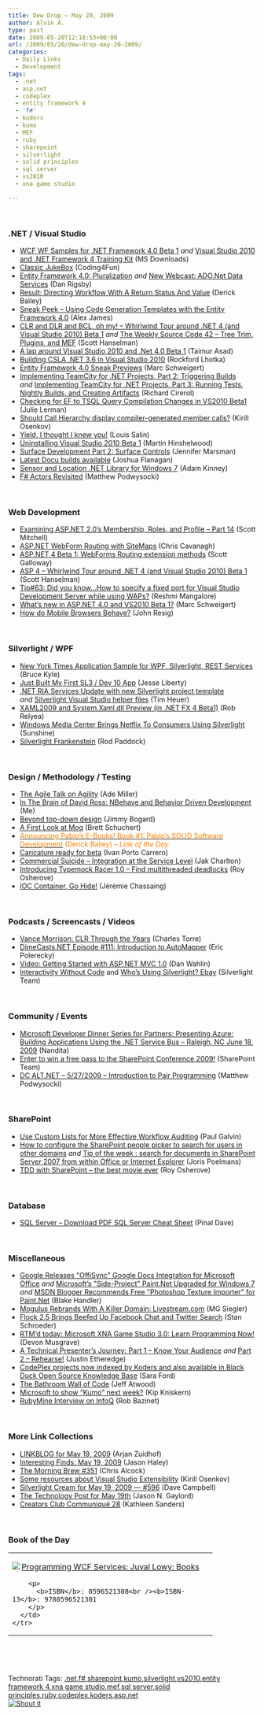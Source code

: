 ```yaml
---
title: Dew Drop – May 20, 2009
author: Alvin A.
type: post
date: 2009-05-20T12:18:53+00:00
url: /2009/05/20/dew-drop-may-20-2009/
categories:
  - Daily Links
  - Development
tags:
  - .net
  - asp.net
  - codeplex
  - entity framework 4
  - 'f#'
  - koders
  - kumo
  - MEF
  - ruby
  - sharepoint
  - silverlight
  - solid principles
  - sql server
  - vs2010
  - xna game studio

---
```

&#160;

### .NET / Visual Studio

  * [WCF WF Samples for .NET Framework 4.0 Beta 1][1] _and_&#160;[Visual Studio 2010 and .NET Framework 4 Training Kit][2] (MS Downloads)
  * [Classic JukeBox][3] (Coding4Fun)
  * [Entity Framework 4.0: Pluralization][4] _and_&#160;[New Webcast: ADO.Net Data Services][5] (Dan Rigsby)
  * [Result: Directing Workflow With A Return Status And Value][6] (Derick Bailey)
  * [Sneak Peek – Using Code Generation Templates with the Entity Framework 4.0][7] (Alex James)
  * [CLR and DLR and BCL, oh my! &#8211; Whirlwind Tour around .NET 4 (and Visual Studio 2010) Beta 1][8] _and_&#160;[The Weekly Source Code 42 &#8211; Tree Trim, Plugins, and MEF][9] (Scott Hanselman)
  * [A lap around Visual Studio 2010 and .Net 4.0 Beta 1][10] (Taimur Asad)
  * [Building CSLA .NET 3.6 in Visual Studio 2010][11] (Rockford Lhotka)
  * [Entity Framework 4.0 Sneak Previews][12] (Marc Schweigert)
  * [Implementing TeamCity for .NET Projects, Part 2: Triggering Builds][13] _and_&#160;[Implementing TeamCity for .NET Projects, Part 3: Running Tests, Nightly Builds, and Creating Artifacts][14] (Richard Cirerol)
  * [Checking for EF to TSQL Query Compilation Changes in VS2010 Beta1][15] (Julie Lerman)
  * [Should Call Hierarchy display compiler-generated member calls?][16] (Kirill Osenkov)
  * [Yield, I thought I knew you!][17] (Louis Salin)
  * [Uninstalling Visual Studio 2010 Beta 1][18] (Martin Hinshelwood)
  * [Surface Development Part 2: Surface Controls][19] (Jennifer Marsman)
  * [Latest Docu builds available][20] (Joshua Flanagan)
  * [Sensor and Location .NET Library for Windows 7][21] (Adam Kinney)
  * [F# Actors Revisited][22] (Matthew Podwysocki)

&#160;

### Web Development

  * [Examining ASP.NET 2.0&#8217;s Membership, Roles, and Profile &#8211; Part 14][23] (Scott Mitchell)
  * [ASP.NET WebForm Routing with SiteMaps][24] (Chris Cavanagh)
  * [ASP.NET 4 Beta 1: WebForms Routing extension methods][25] (Scott Galloway)
  * [ASP 4 &#8211; Whirlwind Tour around .NET 4 (and Visual Studio 2010) Beta 1][26] (Scott Hanselman)
  * [Tip#63: Did you know…How to specify a fixed port for Visual Studio Development Server while using WAPs?][27] (Reshmi Mangalore)
  * [What’s new in ASP.NET 4.0 and VS2010 Beta 1?][28] (Marc Schweigert)
  * [How do Mobile Browsers Behave?][29] (John Resig)

&#160;

### Silverlight / WPF

  * [New York Times Application Sample for WPF, Silverlight, REST Services][30] (Bruce Kyle)
  * [Just Built My First SL3 / Dev 10 App][31] (Jesse Liberty)
  * [.NET RIA Services Update with new Silverlight project template][32] _and_&#160;[Silverlight Visual Studio helper files][33] (Tim Heuer)
  * [XAML2009 and System.Xaml.dll Preview (in .NET FX 4 Beta1)][34] (Rob Relyea)
  * [Windows Media Center Brings Netflix To Consumers Using Silverlight][35] (Sunshine)
  * [Silverlight Frankenstein][36] (Rod Paddock)

&#160;

### Design / Methodology / Testing

  * [The Agile Talk on Agility][37] (Ade Miller)
  * [In The Brain of David Ross: NBehave and Behavior Driven Development][38] (Me)
  * [Beyond top-down design][39] (Jimmy Bogard)
  * [A First Look at Moq][40] (Brett Schuchert)
  * [<font color="#ff8000">Announcing Pablo’s E-Books! Book #1: Pablo’s SOLID Software Development</font>][41] <font color="#ff8000">(Derick Bailey) <em>– Link of the Day</em></font>
  * [Caricature ready for beta][42] (Ivan Porto Carrero)
  * [Commercial Suicide &#8211; Integration at the Service Level][43] (Jak Charlton)
  * [Introducing Typemock Racer 1.0 – Find multithreaded deadlocks][44] (Roy Osherove)
  * [IOC Container, Go Hide!][45] (Jérémie Chassaing)

&#160;

### Podcasts / Screencasts / Videos

  * [Vance Morrison: CLR Through the Years][46] (Charles Torre)
  * [DimeCasts.NET Episode #111: Introduction to AutoMapper][47] (Eric Polerecky)
  * [Video: Getting Started with ASP.NET MVC 1.0][48] (Dan Wahlin)
  * [Interactivity Without Code][49] and [Who&#8217;s Using Silverlight? Ebay][50] (Silverlight Team)

&#160;

### Community / Events

  * [Microsoft Developer Dinner Series for Partners: Presenting Azure: Building Applications Using the .NET Service Bus &#8211; Raleigh, NC June 18, 2009][51] (Nandita)
  * [Enter to win a free pass to the SharePoint Conference 2009!][52] (SharePoint Team)
  * [DC ALT.NET – 5/27/2009 – Introduction to Pair Programming][53] (Matthew Podwysocki)

&#160;

### SharePoint

  * [Use Custom Lists for More Effective Workflow Auditing][54] (Paul Galvin)
  * [How to configure the SharePoint people picker to search for users in other domains][55] _and_&#160;[Tip of the week : search for documents in SharePoint Server 2007 from within Office or Internet Explorer][56] (Joris Poelmans)
  * [TDD with SharePoint – the best movie ever][57] (Roy Osherove)

&#160;

### Database

  * [SQL Server – Download PDF SQL Server Cheat Sheet][58] (Pinal Dave)

&#160;

### Miscellaneous

  * [Google Releases "OffiSync" Google Docs Integration for Microsoft Office][59] _and_&#160;[Microsoft&#8217;s "Side-Project" Paint.Net Upgraded for Windows 7][60] _and_&#160;[MSDN Blogger Recommends Free "Photoshop Texture Importer" for Paint.Net][61] (Blake Handler)
  * [Mogulus Rebrands With A Killer Domain: Livestream.com][62] (MG Siegler)
  * [Flock 2.5 Brings Beefed Up Facebook Chat and Twitter Search][63] (Stan Schroeder)
  * [RTM’d today: Microsoft XNA Game Studio 3.0: Learn Programming Now!][64] (Devon Musgrave)
  * [A Technical Presenter&#8217;s Journey: Part 1 &#8211; Know Your Audience][65] _and_&#160;[Part 2 &#8211; Rehearse!][66] (Justin Etheredge)
  * [CodePlex projects now indexed by Koders and also available in Black Duck Open Source Knowledge Base][67] (Sara Ford)
  * [The Bathroom Wall of Code][68] (Jeff Atwood)
  * [Microsoft to show “Kumo” next week?][69] (Kip Kniskern)
  * [RubyMine Interview on InfoQ][70] (Rob Bazinet)

&#160;

### More Link Collections

  * [LINKBLOG for May 19, 2009][71] (Arjan Zuidhof)
  * [Interesting Finds: May 19, 2009][72] (Jason Haley)
  * [The Morning Brew #351][73] (Chris Alcock)
  * [Some resources about Visual Studio Extensibility][74] (Kirill Osenkov)
  * [Silverlight Cream for May 19, 2009 &#8212; #596][75] (Dave Campbell)
  * [The Technology Post for May 19th][76] (Jason N. Gaylord)
  * [Creators Club Communiqué 28][77] (Kathleen Sanders)

&#160;

### Book of the Day

<div style="padding-bottom: 0px; margin: 0px; padding-left: 0px; padding-right: 0px; display: inline; float: none; padding-top: 0px" id="scid:7dc1bd33-94bd-46fd-a20b-0131235bcd47:be5d134e-dad7-46c8-b3b6-a6f4f13b98cf" class="wlWriterSmartContent">
  <table cellspacing="0" cellpadding="2" width="400" border="0" unselectable="on">
    <tr>
      <td valign="top" width="400">
        <p>
          <a title="Programming WCF Services: Juval Lowy: Books" href="http://www.amazon.com/exec/obidos/ASIN/0596521308/alvinashcraft-20"><img data-recalc-dims="1" decoding="async" src="https://i0.wp.com/images.amazon.com/images/P/0596521308.01.MZZZZZZZ.jpg?w=660" border="0" align="left" style="float:left" />Programming WCF Services: Juval Lowy: Books</a>
        </p>
        
        <p>
          <b>ISBN</b>: 0596521308<br /><b>ISBN-13</b>: 9780596521301
        </p>
      </td>
    </tr>
  </table>
</div>

&#160;

<div style="padding-bottom: 0px; margin: 0px; padding-left: 0px; padding-right: 0px; display: inline; float: none; padding-top: 0px" id="scid:C16BAC14-9A3D-4c50-9394-FBFEF7A93539:ecee2798-9c4c-4543-921f-b11c8ab336de" class="wlWriterSmartContent">
  <!--dotnetkickit-->
</div>

&#160;

<div style="padding-bottom: 0px; margin: 0px; padding-left: 0px; padding-right: 0px; display: inline; float: none; padding-top: 0px" id="scid:0767317B-992E-4b12-91E0-4F059A8CECA8:7b023e3c-96db-4ab3-abb4-5defb5908471" class="wlWriterSmartContent">
  Technorati Tags: <a href="http://technorati.com/tags/.net" rel="tag">.net</a>,<a href="http://technorati.com/tags/f%23" rel="tag">f#</a>,<a href="http://technorati.com/tags/sharepoint" rel="tag">sharepoint</a>,<a href="http://technorati.com/tags/kumo" rel="tag">kumo</a>,<a href="http://technorati.com/tags/silverlight" rel="tag">silverlight</a>,<a href="http://technorati.com/tags/vs2010" rel="tag">vs2010</a>,<a href="http://technorati.com/tags/entity+framework+4" rel="tag">entity framework 4</a>,<a href="http://technorati.com/tags/xna+game+studio" rel="tag">xna game studio</a>,<a href="http://technorati.com/tags/mef" rel="tag">mef</a>,<a href="http://technorati.com/tags/sql+server" rel="tag">sql server</a>,<a href="http://technorati.com/tags/solid+principles" rel="tag">solid principles</a>,<a href="http://technorati.com/tags/ruby" rel="tag">ruby</a>,<a href="http://technorati.com/tags/codeplex" rel="tag">codeplex</a>,<a href="http://technorati.com/tags/koders" rel="tag">koders</a>,<a href="http://technorati.com/tags/asp.net" rel="tag">asp.net</a>
</div>

<div class="wlWriterHeaderFooter" style="margin:0px; padding:0px 0px 0px 0px;">
  <div class="shoutIt">
    <a rev="vote-for" href="http://dotnetshoutout.com/Submit?url=http%3a%2f%2fwww.alvinashcraft.com%2f2009%2f05%2f20%2fdew-drop-may-20-2009%2f&title=Dew+Drop+-+May+20%2c+2009"><img decoding="async" alt="Shout it" src="http://dotnetshoutout.com/image.axd?url=https://morningdew-bpc6g3a0fgaxdxcu.eastus2-01.azurewebsites.net/2009/05/20/dew-drop-may-20-2009/" style="border:0px" /></a>
  </div>
</div>

 [1]: http://feedproxy.google.com/~r/MicrosoftDownloadCenter/~3/t52WnM73k2U/details.aspx
 [2]: http://feedproxy.google.com/~r/MicrosoftDownloadCenter/~3/MZU-jMGYVxI/details.aspx
 [3]: http://blogs.msdn.com/coding4fun/archive/2009/05/19/9582639.aspx
 [4]: http://feedproxy.google.com/~r/DanRigsby/~3/Bbf_E-ChG0Q/
 [5]: http://feedproxy.google.com/~r/DanRigsby/~3/SipQt2H-sfc/
 [6]: http://feedproxy.google.com/~r/LosTechies/~3/Cm9SFJrDA_I/result-lt-t-gt-directing-workflow-with-a-return-status-and-value.aspx
 [7]: http://blogs.msdn.com/adonet/archive/2009/05/19/sneak-peek-using-code-generation-templates-with-the-entity-framework-4-0.aspx
 [8]: http://feedproxy.google.com/~r/ScottHanselman/~3/aWASZxW6Oig/CLRAndDLRAndBCLOhMyWhirlwindTourAroundNET4AndVisualStudio2010Beta1.aspx
 [9]: http://feedproxy.google.com/~r/ScottHanselman/~3/aQxRj9gaYjA/TheWeeklySourceCode42TreeTrimPluginsAndMEF.aspx
 [10]: http://feedproxy.google.com/~r/RedmondPie/~3/oImDxQGntOQ/
 [11]: http://www.lhotka.net/weblog/BuildingCSLANET36InVisualStudio2010.aspx
 [12]: http://blogs.msdn.com/publicsector/archive/2009/05/19/entity-framework-4-0-sneak-previews.aspx
 [13]: http://elegantcode.com/2009/05/19/implementing-teamcity-for-net-projects-part-2-triggering-builds/
 [14]: http://elegantcode.com/2009/05/19/implementing-teamcity-for-net-projects-part-3-running-tests-nightly-builds-and-creating-artifacts/
 [15]: http://www.thedatafarm.com/Blog/2009/05/19/CheckingForEFToTSQLQueryCompilationChangesInVS2010Beta1.aspx
 [16]: http://blogs.msdn.com/kirillosenkov/archive/2009/05/19/should-call-hierarchy-display-compiler-generated-members.aspx
 [17]: http://feedproxy.google.com/~r/LosTechies/~3/wxjWBmvBxjQ/yield-i-thought-i-knew-you.aspx
 [18]: http://feedproxy.google.com/~r/MartinHinshelwood/~3/Rzfn4YHfBQY/uninstalling-visual-studio-2010-beta-1.aspx
 [19]: http://feedproxy.google.com/~r/JenniferMarsman/~3/tAi6eSuyDWQ/surface-development-part-2-surface-controls.aspx
 [20]: http://feedproxy.google.com/~r/JoshuaFlanagan/~3/vvPidFB_OAs/latest-docu-builds-available.aspx
 [21]: http://channel9.msdn.com/shows/Continuum/SensorLocationLibraryWin7/
 [22]: http://codebetter.com/blogs/matthew.podwysocki/archive/2009/05/20/f-actors-revisited.aspx
 [23]: http://www.4guysfromrolla.com/articles/052009-1.aspx
 [24]: http://chriscavanagh.wordpress.com/2009/05/19/asp-net-webform-routing-with-sitemaps/
 [25]: http://feedproxy.google.com/~r/mostlylucid/XRDO/~3/ViIUCHwaW9k/1322.aspx
 [26]: http://feedproxy.google.com/~r/ScottHanselman/~3/1eTIFcF-hhE/ASP4WhirlwindTourAroundNET4AndVisualStudio2010Beta1.aspx
 [27]: http://blogs.msdn.com/webdevelopertips/archive/2009/05/19/tip-63-did-you-know-how-to-specify-a-fixed-port-for-visual-studio-development-server-while-using-waps.aspx
 [28]: http://blogs.msdn.com/publicsector/archive/2009/05/19/what-s-new-in-asp-net-4-0-and-vs2010-beta-1.aspx
 [29]: http://ejohn.org/blog/how-do-mobile-browsers-behave/
 [30]: http://blogs.msdn.com/usisvde/archive/2009/05/19/portable-application-sample-for-wpf-silverlight-rest-services.aspx
 [31]: http://feedproxy.google.com/~r/JesseLiberty-SilverlightGeek/~3/rdNt-27ifZU/just-built-my-first-sl3-dev-10-app.aspx
 [32]: http://feeds.timheuer.com/~r/timheuer/~3/oR3Yxobi8wA/silverlight-net-ria-services-updated.aspx
 [33]: http://feeds.timheuer.com/~r/timheuer/~3/nKn6QeRoVMo/14615.aspx
 [34]: http://blogs.windowsclient.net/rob_relyea/archive/2009/05/19/xaml2009-and-system-xaml-dll-preview-in-net-fx-4-beta1.aspx
 [35]: http://feedproxy.google.com/~r/liveside/~3/mRt1bFKJUSw/windows-media-center-brings-netflix-to-consumers-using-silverlight.aspx
 [36]: http://codebetter.com/blogs/rodpaddock/archive/2009/05/19/silverlight-frankenstein.aspx
 [37]: http://www.ademiller.com/blogs/tech/2009/05/agile-talk-on-agility/?&owa_from=feed&owa_sid=
 [38]: http://feeds.dzone.com/~r/zones/dotnet/~3/1PvB6xtqMiA/brain-david-ross-nbehave-and
 [39]: http://feedproxy.google.com/~r/LosTechies/~3/FD2Qrwhws3E/beyond-top-down-design.aspx
 [40]: http://blog.objectmentor.com/articles/2009/05/19/a-first-look-at-moq
 [41]: http://feedproxy.google.com/~r/LosTechies/~3/GUyKHu_TYsc/announcing-pablo-s-e-books-book-1-pablo-s-solid-software-development.aspx
 [42]: http://feedproxy.google.com/~r/casualjim/~3/Rfs_OzTMfas/
 [43]: http://feedproxy.google.com/~r/Devlicious/~3/BKk4DZnCgys/commercial-suicide-integration-at-the-service-level.aspx
 [44]: http://feedproxy.google.com/~r/Iserializable/~3/Psrt024wDJU/introducing-typemock-racer-1-0-find-multithreaded-deadlocks.aspx
 [45]: http://thinkbeforecoding.com/post/2009/05/15/IOC-container-go-hide
 [46]: http://channel9.msdn.com/shows/Going+Deep/Vance-Morrison-CLR-Through-the-Years/
 [47]: http://feedproxy.google.com/~r/Dimecastsnet--InformAndEducateIn10MinutesOrLess/~3/8aAIZf0O0ck/111
 [48]: http://weblogs.asp.net/dwahlin/archive/2009/05/19/video-getting-started-with-asp-net-mvc-1-0.aspx
 [49]: http://team.silverlight.net/announcements/interactivity-without-code/
 [50]: http://team.silverlight.net/announcements/who-s-using-silverlight-ebay/
 [51]: http://blogs.msdn.com/publicsector/archive/2009/05/19/microsoft-developer-dinner-series-for-partners-presenting-azure-building-applications-using-the-net-service-bus-raleigh-nc-june-18-2009.aspx
 [52]: http://feedproxy.google.com/~r/sharepointteamblog/~3/CVZL5ptW3gY/enter-to-win-a-free-pass-to-the-sharepoint-conference-2009.aspx
 [53]: http://codebetter.com/blogs/matthew.podwysocki/archive/2009/05/20/ann-dc-alt-net-5-27-2009-introduction-to-pair-programming.aspx
 [54]: http://feedproxy.google.com/~r/sharepointmvpblogs/~3/9GJpiJvb0B4/cns!1CC1EDB3DAA9B8AA!3925.entry
 [55]: http://feedproxy.google.com/~r/sharepointmvpblogs/~3/NH3ChFFDZYs/how-to-configure-sharepoint-people.html
 [56]: http://feedproxy.google.com/~r/sharepointmvpblogs/~3/NB-deq6hPWE/tip-of-week-search-for-documents-in.html
 [57]: http://feedproxy.google.com/~r/Iserializable/~3/5xb5iNIMfA4/tdd-with-sharepoint-the-best-movie-ever.aspx
 [58]: http://blog.sqlauthority.com/2009/05/20/sql-server-download-pdf-sql-server-cheat-sheet/
 [59]: http://bhandler.spaces.live.com/Blog/cns!70F64BC910C9F7F3!5545.entry
 [60]: http://bhandler.spaces.live.com/Blog/cns!70F64BC910C9F7F3!5547.entry
 [61]: http://bhandler.spaces.live.com/Blog/cns!70F64BC910C9F7F3!5548.entry
 [62]: http://feedproxy.google.com/~r/Techcrunch/~3/EJotXoUWNd0/
 [63]: http://mashable.com/2009/05/19/flock-25/
 [64]: http://blogs.msdn.com/microsoft_press/archive/2009/05/19/rtm-d-today-microsoft-xna-game-studio-3-0-learn-programming-now.aspx
 [65]: http://feeds.dzone.com/~r/zones/dotnet/~3/D12Ti85IfoM/technical-presenters-journey
 [66]: http://www.codethinked.com/post.aspx?id=c36b8d33-d6a5-4f82-8c48-d86e67970af3
 [67]: http://blogs.msdn.com/codeplex/archive/2009/05/19/codeplex-projects-now-indexed-by-koders-and-also-available-in-black-duck-open-source-knowledge-base.aspx
 [68]: http://www.codinghorror.com/blog/archives/001268.html
 [69]: http://feedproxy.google.com/~r/liveside/~3/shPy12Gdh4Q/microsoft-to-show-kumo-next-week.aspx
 [70]: http://feedproxy.google.com/~r/AccidentalTechnologist/~3/0uQxQelR6ZE/
 [71]: http://feedproxy.google.com/~r/ArjansWorld/~3/ZG0ZoMCMRdE/
 [72]: http://jasonhaley.com/blog/post.aspx?id=7bc83011-a6f2-4d80-aa12-c59b72769046
 [73]: http://feedproxy.google.com/~r/ReflectivePerspective/~3/kZkEotCIJlw/
 [74]: http://blogs.msdn.com/kirillosenkov/archive/2009/05/19/some-resources-about-visual-studio-extensibility.aspx
 [75]: http://geekswithblogs.net/WynApseTechnicalMusings/archive/2009/05/19/132292.aspx
 [76]: http://feeds.jasongaylord.com/~r/JasonNGaylord/~3/B6rXrRJO2og/the-technology-post-for-may-19th.aspx
 [77]: http://blogs.msdn.com/xna/archive/2009/05/19/creators-club-communiqu-28.aspx